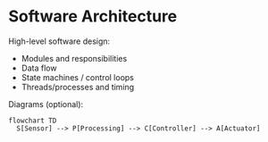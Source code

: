 # Software Architecture

High-level software design:
- Modules and responsibilities
- Data flow
- State machines / control loops
- Threads/processes and timing

Diagrams (optional):
```mermaid
flowchart TD
  S[Sensor] --> P[Processing] --> C[Controller] --> A[Actuator]
```
